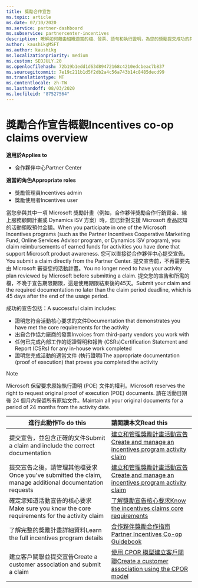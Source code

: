 ```yaml
---
title: 獎勵合作宣告
ms.topic: article
ms.date: 07/10/2020
ms.service: partner-dashboard
ms.subservice: partnercenter-incentives
description: 瞭解如何藉由組織適當的檔、發票、語句和執行證明，為您的獎勵提交成功的共同作業索賠。
author: kaushikgMSFT
ms.author: kaushikg
ms.localizationpriority: medium
ms.custom: SEOJULY.20
ms.openlocfilehash: 72b19b1edd1d63d89472168c4210edcbeac7b837
ms.sourcegitcommit: 7e19c211b1d5f2db2a4c56a743b14c8485decd99
ms.translationtype: MT
ms.contentlocale: zh-TW
ms.lasthandoff: 08/03/2020
ms.locfileid: "87527564"
---
```

# <a name="incentives-co-op-claims-overview"></a><span data-ttu-id="19017-103">獎勵合作宣告概觀</span><span class="sxs-lookup"><span data-stu-id="19017-103">Incentives co-op claims overview</span></span>

<span data-ttu-id="19017-104">**適用於**</span><span class="sxs-lookup"><span data-stu-id="19017-104">**Applies to**</span></span>

- <span data-ttu-id="19017-105">合作夥伴中心</span><span class="sxs-lookup"><span data-stu-id="19017-105">Partner Center</span></span>

<span data-ttu-id="19017-106">**適當的角色**</span><span class="sxs-lookup"><span data-stu-id="19017-106">**Appropriate roles**</span></span>

- <span data-ttu-id="19017-107">獎勵管理員</span><span class="sxs-lookup"><span data-stu-id="19017-107">Incentives admin</span></span>
- <span data-ttu-id="19017-108">獎勵使用者</span><span class="sxs-lookup"><span data-stu-id="19017-108">Incentives user</span></span>

<span data-ttu-id="19017-109">當您參與其中一項 Microsoft 獎勵計畫（例如，合作夥伴獎勵合作行銷資金、線上服務顧問計畫或 Dynamics ISV 方案）時，您已針對支援 Microsoft 產品認知的活動領取預付金額。</span><span class="sxs-lookup"><span data-stu-id="19017-109">When you participate in one of the Microsoft Incentives programs (such as the Partner Incentives Cooperative Marketing Fund, Online Services Advisor program, or Dynamics ISV program), you claim reimbursements of earned funds for activities you have done that support Microsoft product awareness.</span></span> <span data-ttu-id="19017-110">您可以直接從合作夥伴中心提交宣告。</span><span class="sxs-lookup"><span data-stu-id="19017-110">You submit a claim directly from the Partner Center.</span></span> <span data-ttu-id="19017-111">提交宣告前，不再需要先由 Microsoft 審查您的活動計畫。</span><span class="sxs-lookup"><span data-stu-id="19017-111">You no longer need to have your activity plan reviewed by Microsoft before submitting a claim.</span></span> <span data-ttu-id="19017-112">提交您的宣告和所需的檔，不晚于宣告期限期限，這是使用期限結束後的45天。</span><span class="sxs-lookup"><span data-stu-id="19017-112">Submit your claim and the required documentation no later than the claim period deadline, which is 45 days after the end of the usage period.</span></span>

<span data-ttu-id="19017-113">成功的宣告包括：</span><span class="sxs-lookup"><span data-stu-id="19017-113">A successful claim includes:</span></span>

- <span data-ttu-id="19017-114">證明您符合活動核心要求的文件</span><span class="sxs-lookup"><span data-stu-id="19017-114">Documentation that demonstrates you have met the core requirements for the activity</span></span>
- <span data-ttu-id="19017-115">出自合作協力廠商的發票</span><span class="sxs-lookup"><span data-stu-id="19017-115">Invoices from third-party vendors you work with</span></span>
- <span data-ttu-id="19017-116">任何已完成內部工作的認證聲明和報告 (CSRs)</span><span class="sxs-lookup"><span data-stu-id="19017-116">Certification Statement and Report (CSRs) for any in-house work completed</span></span>
- <span data-ttu-id="19017-117">證明您完成活動的適當文件 (執行證明)</span><span class="sxs-lookup"><span data-stu-id="19017-117">The appropriate documentation (proof of execution) that proves you completed the activity</span></span> 

>[!NOTE]
><span data-ttu-id="19017-118">Microsoft 保留要求原始執行證明 (POE) 文件的權利。</span><span class="sxs-lookup"><span data-stu-id="19017-118">Microsoft reserves the right to request original proof of execution (POE) documents.</span></span> <span data-ttu-id="19017-119">請在活動日期後 24 個月內保留所有原始文件。</span><span class="sxs-lookup"><span data-stu-id="19017-119">Maintain all your original documents for a period of 24 months from the activity date.</span></span> 

|<span data-ttu-id="19017-120">**進行此動作**</span><span class="sxs-lookup"><span data-stu-id="19017-120">**To do this**</span></span>   |<span data-ttu-id="19017-121">**請閱讀本文**</span><span class="sxs-lookup"><span data-stu-id="19017-121">**Read this**</span></span>   |
|-----------------|:--------------------------------------|
|<span data-ttu-id="19017-122">提交宣告，並包含正確的文件</span><span class="sxs-lookup"><span data-stu-id="19017-122">Submit a claim and include the correct documentation</span></span>|[<span data-ttu-id="19017-123">建立和管理獎勵計畫活動宣告</span><span class="sxs-lookup"><span data-stu-id="19017-123">Create and manage an incentives program activity claim</span></span>](create-incentives-claims.md)|
|<span data-ttu-id="19017-124">提交宣告之後，請管理其他檔要求</span><span class="sxs-lookup"><span data-stu-id="19017-124">Once you've submitted the claim, manage additional documentation requests</span></span>|[<span data-ttu-id="19017-125">建立和管理獎勵計畫活動宣告</span><span class="sxs-lookup"><span data-stu-id="19017-125">Create and manage an incentives program activity claim</span></span>](create-incentives-claims.md)  |
|<span data-ttu-id="19017-126">確定您知道活動宣告的核心要求</span><span class="sxs-lookup"><span data-stu-id="19017-126">Make sure you know the core requirements for the activity claim</span></span>|[<span data-ttu-id="19017-127">了解獎勵宣告核心要求</span><span class="sxs-lookup"><span data-stu-id="19017-127">Know the incentives claims core requirements</span></span>](core-requirements.md)   |
|<span data-ttu-id="19017-128">了解完整的獎勵計畫詳細資料</span><span class="sxs-lookup"><span data-stu-id="19017-128">Learn the full incentives program details</span></span>|[<span data-ttu-id="19017-129">合作夥伴獎勵合作指南</span><span class="sxs-lookup"><span data-stu-id="19017-129">Partner Incentives Co-op Guidebook</span></span>](https://assets.microsoft.com/coop-guidebook.pdf)
|<span data-ttu-id="19017-130">建立客戶關聯並提交宣告</span><span class="sxs-lookup"><span data-stu-id="19017-130">Create a customer association and submit a claim</span></span> |[<span data-ttu-id="19017-131">使用 CPOR 模型建立客戶關聯</span><span class="sxs-lookup"><span data-stu-id="19017-131">Create a customer association using the CPOR model</span></span>](submit-osa-claim.md)|
                                                                                 
                                   
